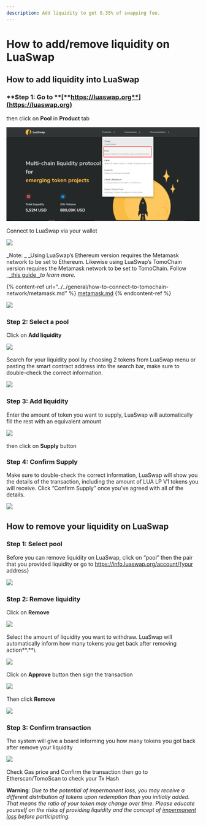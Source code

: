 ```yaml
---
description: Add liquidity to get 0.35% of swapping fee.
---
```


# How to add/remove liquidity on LuaSwap

## **How to add liquidity into LuaSwap**

### **Step 1: Go to **[**https://luaswap.org**](https://luaswap.org)

then click on **Pool** in **Product** tab

![](<../../.gitbook/assets/image (104).png>)

Connect to LuaSwap via your wallet 

![](<../../.gitbook/assets/screenshot\_1 (3).png>)

_Note: _ _Using LuaSwap’s Ethereum version requires the Metamask network to be set to Ethereum. Likewise using LuaSwap’s TomoChain version requires the Metamask network to be set to TomoChain. Follow _[_this guide _](https://docs.tomochain.com/general/how-to-connect-to-tomochain-network/metamask)_to learn more._

{% content-ref url="../../general/how-to-connect-to-tomochain-network/metamask.md" %}
[metamask.md](../../general/how-to-connect-to-tomochain-network/metamask.md)
{% endcontent-ref %}

![](<../../.gitbook/assets/screenshot\_2 (6).png>)

### **Step 2: Select a pool**

Click on **Add liquidity**

![](<../../.gitbook/assets/screenshot\_3 (4).png>)

Search for your liquidity pool by choosing 2 tokens from LuaSwap menu or pasting the smart contract address into the search bar, make sure to double-check the correct information. 

![](../../.gitbook/assets/screenshot\_5.png)

### Step 3: Add liquidity

Enter the amount of token you want to supply, LuaSwap will automatically fill the rest with an equivalent amount

![](<../../.gitbook/assets/screenshot\_2 (7).png>)

then click on **Supply** button

### **Step 4: Confirm Supply**

Make sure to double-check the correct information, LuaSwap will show you the details of the transaction, including the amount of LUA LP V1 tokens you will receive. Click “Confirm Supply” once you’ve agreed with all of the details.

![](<../../.gitbook/assets/screenshot\_1 (2).png>)

## **How to remove your liquidity on LuaSwap**

### **Step 1: Select pool**

Before you can remove liquidity on LuaSwap, click on “pool” then the pair that you provided liquidity or go to https://info.luaswap.org/account/{your address}

![](<../../.gitbook/assets/screenshot\_2 (5).png>)

### **Step 2: Remove liquidity**

Click on **Remove**

![](<../../.gitbook/assets/screenshot\_4 (1).png>)

Select the amount of liquidity you want to withdraw. LuaSwap will automatically inform how many tokens you get back after removing action**.**\


![](<../../.gitbook/assets/screenshot\_5 (2).png>)

Click on **Approve** button then sign the transaction

![](<../../.gitbook/assets/screenshot\_6 (1).png>)

Then click **Remove**

![](<../../.gitbook/assets/screenshot\_7 (1).png>)

### **Step 3: Confirm transaction**

The system will give a board informing you how many tokens you got back after remove your liquidity

![](<../../.gitbook/assets/screenshot\_8 (1).png>)

Check Gas price and Confirm the transaction then go to Etherscan/TomoScan to check your Tx Hash

**Warning**: _Due to the potential of impermanent loss, you may receive a different distribution of tokens upon redemption than you initially added. That means the ratio of your token may change over time. Please educate yourself on the risks of providing liquidity and the concept of _[_impermanent loss_](https://uniswap.org/docs/v2/advanced-topics/understanding-returns/)_ before participating._
